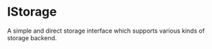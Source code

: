 IStorage
========

A simple and direct storage interface which supports various kinds of storage backend.
